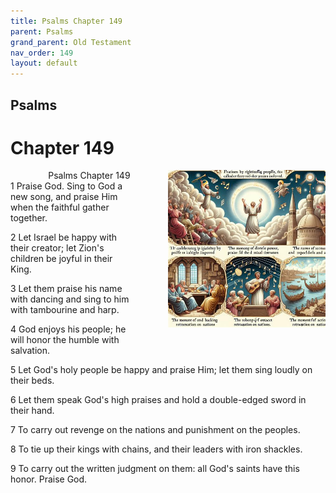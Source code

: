 ```yaml
---
title: Psalms Chapter 149
parent: Psalms
grand_parent: Old Testament
nav_order: 149
layout: default
---
```


## Psalms

# Chapter 149

<div style="clear: both; text-align: right;">
    <div style="max-width: 50%; height: auto; float: right; margin: 0 0 10px 10px; padding-left: 10%;">
        <img src="/assets/Image/Psalms/500/149.jpg" alt="Psalms Chapter 149" class="chapter-image">
    </div>
    <figcaption style="font-size: 14px; text-align: right;">Psalms Chapter 149</figcaption>
</div>
1 Praise God. Sing to God a new song, and praise Him when the faithful gather together.

2 Let Israel be happy with their creator; let Zion's children be joyful in their King.

3 Let them praise his name with dancing and sing to him with tambourine and harp.

4 God enjoys his people; he will honor the humble with salvation.

5 Let God's holy people be happy and praise Him; let them sing loudly on their beds.

6 Let them speak God's high praises and hold a double-edged sword in their hand.

7 To carry out revenge on the nations and punishment on the peoples.

8 To tie up their kings with chains, and their leaders with iron shackles.

9 To carry out the written judgment on them: all God's saints have this honor. Praise God.


